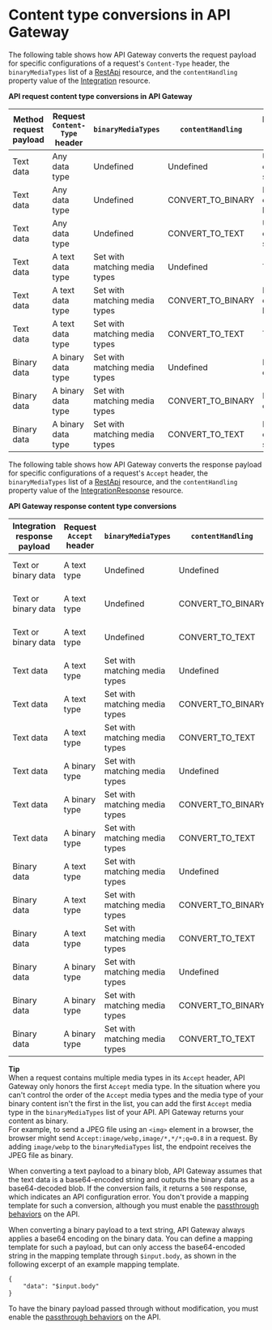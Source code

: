 # Content type conversions in API Gateway<a name="api-gateway-payload-encodings-workflow"></a>

The following table shows how API Gateway converts the request payload for specific configurations of a request's `Content-Type` header, the `binaryMediaTypes` list of a [RestApi](https://docs.aws.amazon.com/apigateway/api-reference/resource/rest-api/) resource, and the `contentHandling` property value of the [Integration](https://docs.aws.amazon.com/apigateway/api-reference/resource/integration/) resource\.


**API request content type conversions in API Gateway**  

| Method request payload | Request `Content-Type` header | `binaryMediaTypes` | `contentHandling` | Integration request payload | 
| --- | --- | --- | --- | --- | 
| Text data | Any data type | Undefined | Undefined | UTF8\-encoded string | 
| Text data | Any data type | Undefined | CONVERT\_TO\_BINARY | Base64\-decoded binary blob | 
| Text data | Any data type | Undefined | CONVERT\_TO\_TEXT | UTF8\-encoded string | 
| Text data | A text data type | Set with matching media types | Undefined | Text data | 
| Text data | A text data type | Set with matching media types | CONVERT\_TO\_BINARY | Base64\-decoded binary blob | 
| Text data | A text data type | Set with matching media types | CONVERT\_TO\_TEXT | Text data | 
| Binary data | A binary data type | Set with matching media types | Undefined | Binary data | 
| Binary data | A binary data type | Set with matching media types | CONVERT\_TO\_BINARY | Binary data | 
| Binary data | A binary data type | Set with matching media types | CONVERT\_TO\_TEXT | Base64\-encoded string | 

The following table shows how API Gateway converts the response payload for specific configurations of a request's `Accept` header, the `binaryMediaTypes` list of a [RestApi](https://docs.aws.amazon.com/apigateway/api-reference/resource/rest-api/) resource, and the `contentHandling` property value of the [IntegrationResponse](https://docs.aws.amazon.com/apigateway/api-reference/resource/integration-response/) resource\.


**API Gateway response content type conversions**  

| Integration response payload | Request `Accept` header | `binaryMediaTypes` | `contentHandling` | Method response payload | 
| --- | --- | --- | --- | --- | 
| Text or binary data | A text type | Undefined | Undefined | UTF8\-encoded string | 
| Text or binary data | A text type | Undefined | CONVERT\_TO\_BINARY | Base64\-decoded blob | 
| Text or binary data | A text type | Undefined | CONVERT\_TO\_TEXT | UTF8\-encoded string | 
| Text data | A text type | Set with matching media types | Undefined | Text data | 
| Text data | A text type | Set with matching media types | CONVERT\_TO\_BINARY | Base64\-decoded blob | 
| Text data | A text type | Set with matching media types | CONVERT\_TO\_TEXT | UTF8\-encoded string | 
| Text data | A binary type | Set with matching media types | Undefined | Base64\-decoded blob | 
| Text data | A binary type | Set with matching media types | CONVERT\_TO\_BINARY | Base64\-decoded blob | 
| Text data | A binary type | Set with matching media types | CONVERT\_TO\_TEXT | UTF8\-encoded string | 
| Binary data | A text type | Set with matching media types | Undefined | Base64\-encoded string | 
| Binary data | A text type | Set with matching media types | CONVERT\_TO\_BINARY | Binary data | 
| Binary data | A text type | Set with matching media types | CONVERT\_TO\_TEXT | Base64\-encoded string | 
| Binary data | A binary type | Set with matching media types | Undefined | Binary data | 
| Binary data | A binary type | Set with matching media types | CONVERT\_TO\_BINARY | Binary data | 
| Binary data | A binary type | Set with matching media types | CONVERT\_TO\_TEXT | Base64\-encoded string | 

**Tip**  
 When a request contains multiple media types in its `Accept` header, API Gateway only honors the first `Accept` media type\. In the situation where you can't control the order of the `Accept` media types and the media type of your binary content isn't the first in the list, you can add the first `Accept` media type in the `binaryMediaTypes` list of your API\. API Gateway returns your content as binary\.   
For example, to send a JPEG file using an `<img>` element in a browser, the browser might send `Accept:image/webp,image/*,*/*;q=0.8` in a request\. By adding `image/webp` to the `binaryMediaTypes` list, the endpoint receives the JPEG file as binary\. 

When converting a text payload to a binary blob, API Gateway assumes that the text data is a base64\-encoded string and outputs the binary data as a base64\-decoded blob\. If the conversion fails, it returns a `500` response, which indicates an API configuration error\. You don't provide a mapping template for such a conversion, although you must enable the [passthrough behaviors](integration-passthrough-behaviors.md) on the API\.

When converting a binary payload to a text string, API Gateway always applies a base64 encoding on the binary data\. You can define a mapping template for such a payload, but can only access the base64\-encoded string in the mapping template through `$input.body`, as shown in the following excerpt of an example mapping template\. 

```
{   
    "data": "$input.body"
}
```

To have the binary payload passed through without modification, you must enable the [passthrough behaviors](integration-passthrough-behaviors.md) on the API\. 